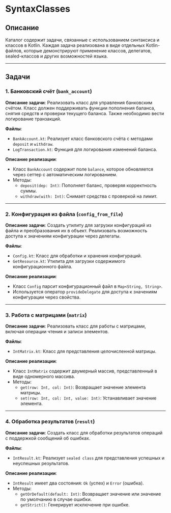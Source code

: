 # SyntaxClasses

## Описание
Каталог содержит задачи, связанные с использованием синтаксиса и классов в Kotlin. Каждая задача реализована в виде отдельных Kotlin-файлов, которые демонстрируют применение классов, делегатов, sealed-классов и других возможностей языка.

---

## Задачи

### 1. Банковский счёт (`bank_account`)
**Описание задачи**: Реализовать класс для управления банковским счётом. Класс должен поддерживать функции пополнения баланса, снятия средств и проверки текущего баланса. Также необходимо вести логирование транзакций.

**Файлы**:
- `BankAccount.kt`: Реализует класс банковского счёта с методами `deposit` и `withdraw`.
- `LogTransaction.kt`: Функция для логирования изменений баланса.

**Описание реализации**:
- Класс `BankAccount` содержит поле `balance`, которое обновляется через сеттер с автоматическим логированием.
- Методы:
  - `deposit(dep: Int)`: Пополняет баланс, проверяя корректность суммы.
  - `withdraw(with: Int)`: Снимает средства с проверкой на лимит.

---

### 2. Конфигурация из файла (`config_from_file`)
**Описание задачи**: Создать утилиту для загрузки конфигураций из файла и преобразования их в объект. Реализовать возможность доступа к значениям конфигурации через делегаты.

**Файлы**:
- `Config.kt`: Класс для обработки и хранения конфигураций.
- `GetResource.kt`: Утилита для загрузки содержимого конфигурационного файла.

**Описание реализации**:
- Класс `Config` парсит конфигурационный файл в `Map<String, String>`.
- Используется оператор `provideDelegate` для доступа к значениям конфигурации через свойства.

---

### 3. Работа с матрицами (`matrix`)
**Описание задачи**: Реализовать класс для работы с матрицами, включая операции чтения и записи элементов.

**Файлы**:
- `IntMatrix.kt`: Класс для представления целочисленной матрицы.

**Описание реализации**:
- Класс `IntMatrix` содержит двумерный массив, представленный в виде одномерного массива.
- Методы:
  - `get(row: Int, col: Int)`: Возвращает значение элемента матрицы.
  - `set(row: Int, col: Int, value: Int)`: Устанавливает значение элемента.

---

### 4. Обработка результатов (`result`)
**Описание задачи**: Создать класс для обработки результатов операций с поддержкой сообщений об ошибках.

**Файлы**:
- `IntResult.kt`: Реализует `sealed class` для представления успешных и неуспешных результатов.

**Описание реализации**:
- `IntResult` имеет два состояния: `Ok` (успех) и `Error` (ошибка).
- Методы:
  - `getOrDefault(default: Int)`: Возвращает значение или значение по умолчанию в случае ошибки.
  - `getStrict()`: Генерирует исключение при ошибке.
